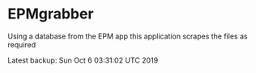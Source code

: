 # EPMgrabber
Using a database from the EPM app this application scrapes the files as required


Latest backup: Sun Oct 6 03:31:02 UTC 2019
